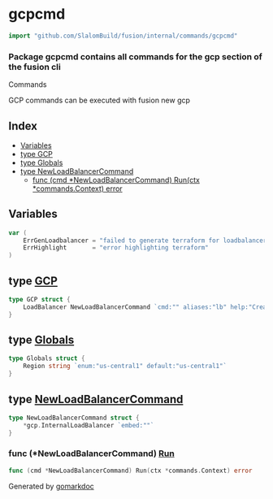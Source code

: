 <!-- Code generated by gomarkdoc. DO NOT EDIT -->

# gcpcmd

```go
import "github.com/SlalomBuild/fusion/internal/commands/gcpcmd"
```

### Package gcpcmd contains all commands for the gcp section of the fusion cli

Commands

GCP commands can be executed with fusion new gcp

## Index

- [Variables](<#variables>)
- [type GCP](<#type-gcp>)
- [type Globals](<#type-globals>)
- [type NewLoadBalancerCommand](<#type-newloadbalancercommand>)
  - [func (cmd *NewLoadBalancerCommand) Run(ctx *commands.Context) error](<#func-newloadbalancercommand-run>)


## Variables

```go
var (
    ErrGenLoadbalancer = "failed to generate terraform for loadbalancer"
    ErrHighlight       = "error highlighting terraform"
)
```

## type [GCP](<https://github.com/SlalomBuild/fusion/blob/main/internal/commands/gcpcmd/cmd_gcp.go#L13-L15>)

```go
type GCP struct {
    LoadBalancer NewLoadBalancerCommand `cmd:"" aliases:"lb" help:"Create new GCP load balancer"`
}
```

## type [Globals](<https://github.com/SlalomBuild/fusion/blob/main/internal/commands/gcpcmd/cmd_gcp.go#L9-L11>)

```go
type Globals struct {
    Region string `enum:"us-central1" default:"us-central1"`
}
```

## type [NewLoadBalancerCommand](<https://github.com/SlalomBuild/fusion/blob/main/internal/commands/gcpcmd/cmd_gcp_new_loadbalancer.go#L16-L18>)

```go
type NewLoadBalancerCommand struct {
    *gcp.InternalLoadBalancer `embed:""`
}
```

### func \(\*NewLoadBalancerCommand\) [Run](<https://github.com/SlalomBuild/fusion/blob/main/internal/commands/gcpcmd/cmd_gcp_new_loadbalancer.go#L20>)

```go
func (cmd *NewLoadBalancerCommand) Run(ctx *commands.Context) error
```



Generated by [gomarkdoc](<https://github.com/princjef/gomarkdoc>)
